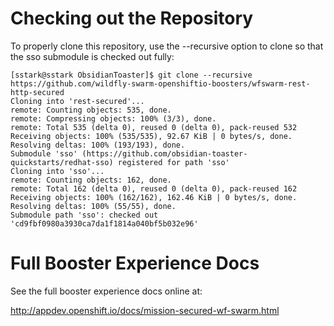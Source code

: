 # Checking out the Repository
To properly clone this repository, use the --recursive option to clone so that the sso submodule is checked out fully:

```
[sstark@sstark ObsidianToaster]$ git clone --recursive https://github.com/wildfly-swarm-openshiftio-boosters/wfswarm-rest-http-secured
Cloning into 'rest-secured'...
remote: Counting objects: 535, done.
remote: Compressing objects: 100% (3/3), done.
remote: Total 535 (delta 0), reused 0 (delta 0), pack-reused 532
Receiving objects: 100% (535/535), 92.67 KiB | 0 bytes/s, done.
Resolving deltas: 100% (193/193), done.
Submodule 'sso' (https://github.com/obsidian-toaster-quickstarts/redhat-sso) registered for path 'sso'
Cloning into 'sso'...
remote: Counting objects: 162, done.
remote: Total 162 (delta 0), reused 0 (delta 0), pack-reused 162
Receiving objects: 100% (162/162), 162.46 KiB | 0 bytes/s, done.
Resolving deltas: 100% (55/55), done.
Submodule path 'sso': checked out 'cd9fbf0980a3930ca7da1f1814a040bf5b032e96'
```

# Full Booster Experience Docs
See the full booster experience docs online at:

<http://appdev.openshift.io/docs/mission-secured-wf-swarm.html>
